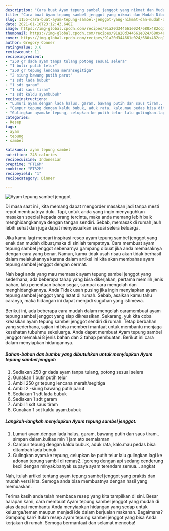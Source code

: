 ```yaml
---
description: "Cara buat Ayam tepung sambel jenggot yang nikmat dan Mudah Dibuat"
title: "Cara buat Ayam tepung sambel jenggot yang nikmat dan Mudah Dibuat"
slug: 1155-cara-buat-ayam-tepung-sambel-jenggot-yang-nikmat-dan-mudah-dibuat
date: 2021-01-10T23:12:43.648Z
image: https://img-global.cpcdn.com/recipes/91a20d344661e024/680x482cq70/ayam-tepung-sambel-jenggot-foto-resep-utama.jpg
thumbnail: https://img-global.cpcdn.com/recipes/91a20d344661e024/680x482cq70/ayam-tepung-sambel-jenggot-foto-resep-utama.jpg
cover: https://img-global.cpcdn.com/recipes/91a20d344661e024/680x482cq70/ayam-tepung-sambel-jenggot-foto-resep-utama.jpg
author: Gregory Conner
ratingvalue: 3.6
reviewcount: 11
recipeingredient:
- "250 gr dada ayam tanpa tulang potong sesuai selera"
- "1 butir putih telur"
- "250 gr tepung lencana merahsegitiga"
- "2 siung bawang putih parut"
- "1 sdt lada bubuk"
- "1 sdt garam"
- "1 sdt saus tiram"
- "1 sdt kaldu ayambubuk"
recipeinstructions:
- "Lumuri ayam.dengan lada halus, garam, bawang putih dan saus tiram.. simpan dalam.kulkas min 1 jam ato semalaman"
- "Campur tepung dengan kaldu bubuk, aduk rata, kalo.mau pedas bisa ditambah lada bubuk"
- "Gulingkan ayam.ke tepung, celupkan ke putih telur lalu gulingkan.lagi ke adonan tepung sambil di remas2..&#39;goreng dengan api sedang cenderung kecil dengan minyak.banyak supaya ayam terendam semua... angkat"
categories:
- Resep
tags:
- ayam
- tepung
- sambel

katakunci: ayam tepung sambel 
nutrition: 248 calories
recipecuisine: Indonesian
preptime: "PT16M"
cooktime: "PT32M"
recipeyield: "1"
recipecategory: Dinner

---
```



![Ayam tepung sambel jenggot](https://img-global.cpcdn.com/recipes/91a20d344661e024/680x482cq70/ayam-tepung-sambel-jenggot-foto-resep-utama.jpg)

Di masa  saat ini , kita memang dapat mengorder masakan jadi tanpa mesti repot membuatnya dulu. Tapi, untuk anda yang ingin menyuguhkan masakan special kepada orang tercinta, maka anda memang lebih baik menghidangkannya dengan tangan sendiri. Sebab, memasak di rumah jauh lebih sehat dan juga dapat menyesuaikan sesuai selera keluarga.

Jika kamu lagi mencari inspirasi resep ayam tepung sambel jenggot yang enak dan mudah dibuat,maka di sinilah tempatnya. Cara membuat ayam tepung sambel jenggot  sebenarnya gampang dibuat jika anda memasaknya dengan cara yang benar. Namun, kamu tidak usah risau akan tidak berhasil dalam melakukannya 
karena dalam artikel ini kita akan membahas ayam tepung sambel jenggot dengan cermat.  



Nah bagi anda yang mau memasak ayam tepung sambel jenggot yang sederhana, ada beberapa tahap yang bisa dikerjakan, pertama memilih jenis bahan, lalu penentuan bahan segar, sampai cara mengolah dan menghidangkannya. Anda Tidak usah pusing jika ingin menyiapkan ayam tepung sambel jenggot yang lezat di rumah. Sebab, asalkan kamu  tahu caranya, maka hidangan ini dapat menjadi suguhan yang istimewa.

Berikut ini, ada beberapa cara mudah dalam mengolah caramembuat ayam tepung sambel jenggot yang siap dikreasikan. Sekarang, yuk kita coba kreasikan ayam tepung sambel jenggot sendiri di rumah. Tetap berbahan yang sederhana, sajian ini bisa memberi manfaat untuk membantu menjaga kesehatan tubuhmu sekeluarga. Anda dapat membuat Ayam tepung sambel jenggot memakai 8 jenis bahan dan 3 tahap pembuatan. Berikut ini cara dalam menyiapkan hidangannya.

<!--inarticleads1-->

##### Bahan-bahan dan bumbu yang dibutuhkan untuk menyiapkan Ayam tepung sambel jenggot:

1. Sediakan 250 gr dada ayam tanpa tulang, potong sesuai selera
1. Gunakan 1 butir putih telur
1. Ambil 250 gr tepung lencana merah/segitiga
1. Ambil 2 -siung bawang putih parut
1. Sediakan 1 sdt lada bubuk
1. Sediakan 1 sdt garam
1. Ambil 1 sdt saus tiram
1. Gunakan 1 sdt kaldu ayam.bubuk




<!--inarticleads2-->

##### Langkah-langkah menyiapkan Ayam tepung sambel jenggot:

1. Lumuri ayam.dengan lada halus, garam, bawang putih dan saus tiram.. simpan dalam.kulkas min 1 jam ato semalaman
1. Campur tepung dengan kaldu bubuk, aduk rata, kalo.mau pedas bisa ditambah lada bubuk
1. Gulingkan ayam.ke tepung, celupkan ke putih telur lalu gulingkan.lagi ke adonan tepung sambil di remas2..&#39;goreng dengan api sedang cenderung kecil dengan minyak.banyak supaya ayam terendam semua... angkat




Nah, itulah artikel tentang  ayam tepung sambel jenggot  yang praktis dan mudah versi kita. Semoga anda bisa membuatnya dengan hasil yang memuaskan. 

Terima kasih anda telah membaca resep yang kita tampilkan di sini. Besar harapan kami, cara membuat  Ayam tepung sambel jenggot yang mudah di atas dapat membantu Anda menyiapkan hidangan yang sedap untuk keluarga/teman maupun menjadi ide dalam berjualan makanan. Bagaimana? Gampang kan? Itulah resep ayam tepung sambel jenggot yang bisa Anda kerjakan di rumah. Semoga bermanfaat dan selamat mencoba!

